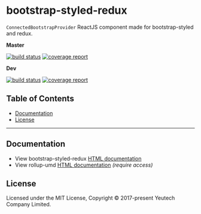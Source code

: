 # bootstrap-styled-redux

`ConnectedBootstrapProvider` ReactJS component made for bootstrap-styled and redux.

**Master**

[![build status](https://module.kopaxgroup.com/bootstrap-styled/redux/badges/master/build.svg)](https://module.kopaxgroup.com/styled-components/bootstrap-styled-redux/commits/master)
[![coverage report](https://module.kopaxgroup.com/bootstrap-styled/redux/badges/master/coverage.svg)](https://module.kopaxgroup.com/styled-components/bootstrap-styled-redux/commits/master)

**Dev**

[![build status](https://module.kopaxgroup.com/bootstrap-styled/redux/badges/dev/build.svg)](https://module.kopaxgroup.com/styled-components/bootstrap-styled-redux/commits/dev)
[![coverage report](https://module.kopaxgroup.com/bootstrap-styled/redux/badges/dev/coverage.svg)](https://module.kopaxgroup.com/styled-components/bootstrap-styled-redux/commits/dev)


## Table of Contents

  - [Documentation](#documentation)
  - [License](#license)

---

## Documentation

  - View bootstrap-styled-redux [HTML documentation](https://bootstrap-styled.kopaxgroup.com.yeutech.com/bootstrap-styled-redux)
  - View rollup-umd [HTML documentation](https://dev-tools.yeutech.com/rollup-umd) *(require access)*

## License

Licensed under the MIT License, Copyright © 2017-present Yeutech Company Limited.
